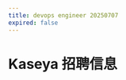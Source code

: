 ```yaml
---
title: devops engineer 20250707
expired: false
---
```


# Kaseya 招聘信息

<JobPostingTable job-posting-json-path="kaseya/data/devops-engineer-20250707" />